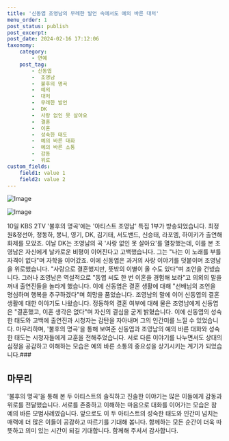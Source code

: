 ```yaml
---
title: '신동엽 조영남의 무례한 발언 속에서도 예의 바른 대처'
menu_order: 1
post_status: publish
post_excerpt: 
post_date: 2024-02-16 17:12:06
taxonomy:
    category:
        - 연예
    post_tag:
        - 신동엽
        -  조영남
        -  불후의 명곡
        -  예의
        -  대처
        -  무례한 발언
        -  DK
        -  사랑 없인 못 살아요
        -  결혼
        -  이혼
        -  성숙한 태도
        -  예의 바른 대화
        -  예의 바른 소통
        -  감동
        -  위로
custom_fields:
    field1: value 1
    field2: value 2
---
```


![Image](https://mimgnews.pstatic.net/image/311/2024/02/11/0001690505_001_20240211083101295.jpg?type=w540)

![Image](https://ssl.pstatic.net/mimgnews/image/311/2024/02/11/0001690505_002_20240211083101353.jpg?type=w540)

10일 KBS 2TV '불후의 명곡'에는 '아티스트 조영남' 특집 1부가 방송되었습니다. 최정원&정선아, 정동하, 몽니, 영기, DK, 김기태, 서도밴드, 신승태, 라포엠, 하이키가 출연해 화제를 모았죠. 이날 DK는 조영남의 곡 '사랑 없인 못 살아요'를 열창했는데, 이를 본 조영남은 자신에게 날카로운 비평이 이어진다고 고백했습니다. 그는 "나는 이 노래를 부를 자격이 없다"며 자학을 이어갔죠.
이에 신동엽은 과거의 사랑 이야기를 덧붙이며 조영남을 위로했습니다. "사랑으로 결혼했지만, 뜻밖의 이별이 올 수도 있다"며 조언을 건넸습니다. 그러나 조영남은 역설적으로 "동엽 씨도 한 번 이혼을 경험해 보라"고 의외의 말을 꺼내 출연진들을 놀라게 했습니다. 이에 신동엽은 결혼 생활에 대해 "선배님의 조언을 명심하며 행복을 추구하겠다"며 희망을 품었습니다.
조영남의 말에 이어 신동엽의 결혼 생활에 대한 이야기도 나왔습니다. 정동하의 결혼 여부에 대해 물은 조영남에게 신동엽은 "결혼했고, 이혼 생각은 없다"며 자신의 결심을 굳게 밝혔습니다. 이에 신동엽의 성숙한 태도와 고백에 출연진과 시청자는 감탄을 자아내며 그의 인간미를 느낄 수 있었습니다.
마무리하며, '불후의 명곡'을 통해 보여준 신동엽과 조영남의 예의 바른 대화와 성숙한 태도는 시청자들에게 교훈을 전해주었습니다. 서로 다른 이야기를 나누면서도 상대의 심정을 공감하고 이해하는 모습은 예의 바른 소통의 중요성을 상기시키는 계기가 되었습니다.###
## 마무리
'불후의 명곡'을 통해 본 두 아티스트의 솔직하고 진솔한 이야기는 많은 이들에게 감동과 위로를 전달했습니다. 서로를 존중하고 이해하는 마음으로 대화를 이어가는 모습은 참 예의 바른 모범사례였습니다. 앞으로도 이 두 아티스트의 성숙한 태도와 인간미 넘치는 매력에 더 많은 이들이 공감하고 따르기를 기대해 봅니다. 함께하는 모든 순간이 더욱 따뜻하고 의미 있는 시간이 되길 기대합니다. 함께해 주셔서 감사합니다.
